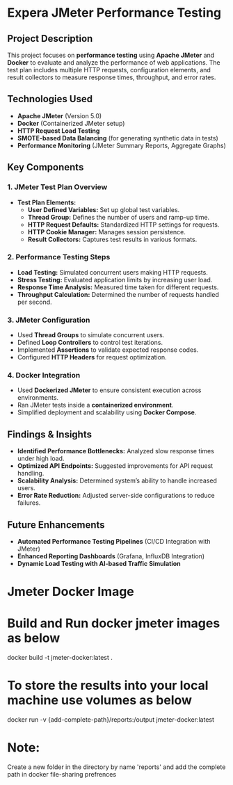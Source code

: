 # Expera JMeter Performance Testing

## **Project Description**
This project focuses on **performance testing** using **Apache JMeter** and **Docker** to evaluate and analyze the performance of web applications. The test plan includes multiple HTTP requests, configuration elements, and result collectors to measure response times, throughput, and error rates.

## **Technologies Used**
- **Apache JMeter** (Version 5.0)
- **Docker** (Containerized JMeter setup)
- **HTTP Request Load Testing**
- **SMOTE-based Data Balancing** (for generating synthetic data in tests)
- **Performance Monitoring** (JMeter Summary Reports, Aggregate Graphs)

## **Key Components**
### **1. JMeter Test Plan Overview**
- **Test Plan Elements:**
  - **User Defined Variables:** Set up global test variables.
  - **Thread Group:** Defines the number of users and ramp-up time.
  - **HTTP Request Defaults:** Standardized HTTP settings for requests.
  - **HTTP Cookie Manager:** Manages session persistence.
  - **Result Collectors:** Captures test results in various formats.

### **2. Performance Testing Steps**
- **Load Testing:** Simulated concurrent users making HTTP requests.
- **Stress Testing:** Evaluated application limits by increasing user load.
- **Response Time Analysis:** Measured time taken for different requests.
- **Throughput Calculation:** Determined the number of requests handled per second.

### **3. JMeter Configuration**
- Used **Thread Groups** to simulate concurrent users.
- Defined **Loop Controllers** to control test iterations.
- Implemented **Assertions** to validate expected response codes.
- Configured **HTTP Headers** for request optimization.

### **4. Docker Integration**
- Used **Dockerized JMeter** to ensure consistent execution across environments.
- Ran JMeter tests inside a **containerized environment**.
- Simplified deployment and scalability using **Docker Compose**.

## **Findings & Insights**
- **Identified Performance Bottlenecks:** Analyzed slow response times under high load.
- **Optimized API Endpoints:** Suggested improvements for API request handling.
- **Scalability Analysis:** Determined system’s ability to handle increased users.
- **Error Rate Reduction:** Adjusted server-side configurations to reduce failures.

## **Future Enhancements**
- **Automated Performance Testing Pipelines** (CI/CD Integration with JMeter)
- **Enhanced Reporting Dashboards** (Grafana, InfluxDB Integration)
- **Dynamic Load Testing with AI-based Traffic Simulation**


# Jmeter Docker Image

# Build and Run docker jmeter images as below
docker build -t jmeter-docker:latest .

# To store the results into your local machine use volumes as below
docker run -v {add-complete-path}/reports:/output jmeter-docker:latest

# Note:
Create a new folder in the directory by name 'reports' and add the complete path in docker file-sharing prefrences
